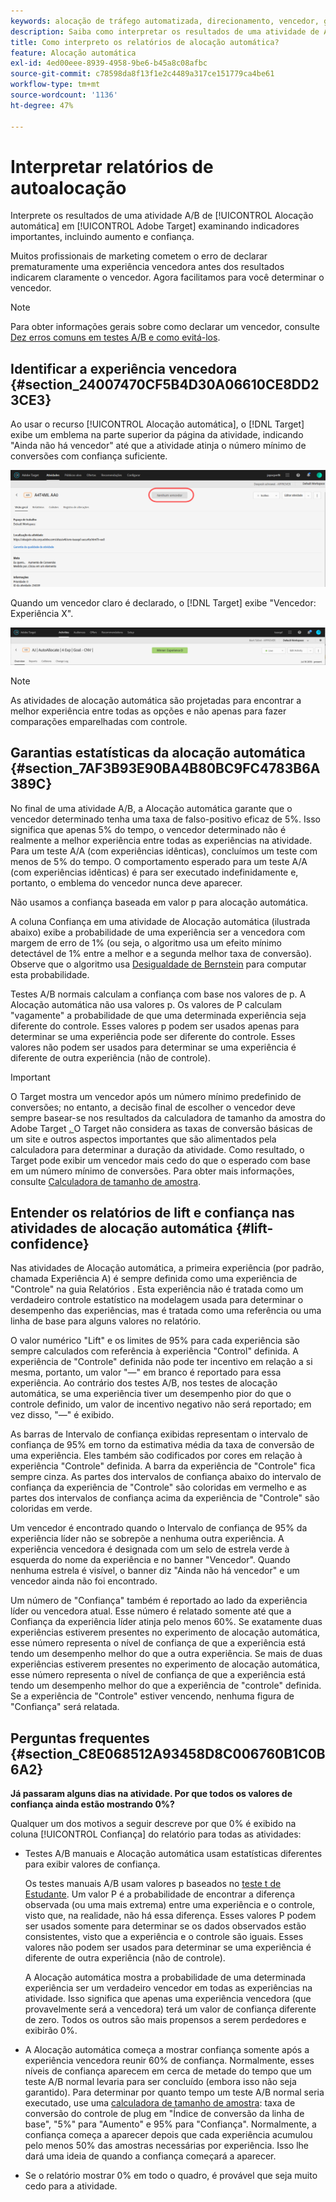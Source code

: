 ```yaml
---
keywords: alocação de tráfego automatizada, direcionamento, vencedor, garantia estatística, confiança, determinar vencedor, aumento, confiança, padrão, experiência padrão, alocação automática, alocação automática
description: Saiba como interpretar os resultados de uma atividade de Alocação automática A/B no Adobe [!DNL Target] examinando indicadores importantes, incluindo aumento e confiança.
title: Como interpreto os relatórios de alocação automática?
feature: Alocação automática
exl-id: 4ed00eee-8939-4958-9be6-b45a8c08afbc
source-git-commit: c78598da8f13f1e2c4489a317ce151779ca4be61
workflow-type: tm+mt
source-wordcount: '1136'
ht-degree: 47%

---
```


# Interpretar relatórios de autoalocação

Interprete os resultados de uma atividade A/B de [!UICONTROL Alocação automática] em [!UICONTROL Adobe Target] examinando indicadores importantes, incluindo aumento e confiança.

Muitos profissionais de marketing cometem o erro de declarar prematuramente uma experiência vencedora antes dos resultados indicarem claramente o vencedor. Agora facilitamos para você determinar o vencedor.

>[!NOTE]
>
>Para obter informações gerais sobre como declarar um vencedor, consulte [Dez erros comuns em testes A/B e como evitá-los](/help/c-activities/t-test-ab/common-ab-testing-pitfalls.md).

## Identificar a experiência vencedora {#section_24007470CF5B4D30A06610CE8DD23CE3}

Ao usar o recurso [!UICONTROL Alocação automática], o [!DNL Target] exibe um emblema na parte superior da página da atividade, indicando &quot;Ainda não há vencedor&quot; até que a atividade atinja o número mínimo de conversões com confiança suficiente.

![Sem selo de Vencedor](/help/c-activities/automated-traffic-allocation/assets/no-winner.png)

Quando um vencedor claro é declarado, o [!DNL Target] exibe &quot;Vencedor: Experiência X&quot;.

![](assets/winner.png)

>[!NOTE]
>
>As atividades de alocação automática são projetadas para encontrar a melhor experiência entre todas as opções e não apenas para fazer comparações emparelhadas com controle.

## Garantias estatísticas da alocação automática {#section_7AF3B93E90BA4B80BC9FC4783B6A389C}

No final de uma atividade A/B, a Alocação automática garante que o vencedor determinado tenha uma taxa de falso-positivo eficaz de 5%. Isso significa que apenas 5% do tempo, o vencedor determinado não é realmente a melhor experiência entre todas as experiências na atividade. Para um teste A/A (com experiências idênticas), concluímos um teste com menos de 5% do tempo. O comportamento esperado para um teste A/A (com experiências idênticas) é para ser executado indefinidamente e, portanto, o emblema do vencedor nunca deve aparecer.

Não usamos a confiança baseada em valor p para alocação automática.

A coluna Confiança em uma atividade de Alocação automática (ilustrada abaixo) exibe a probabilidade de uma experiência ser a vencedora com margem de erro de 1% (ou seja, o algoritmo usa um efeito mínimo detectável de 1% entre a melhor e a segunda melhor taxa de conversão). Observe que o algoritmo usa [Desigualdade de Bernstein](https://en.wikipedia.org/wiki/Bernstein_inequalities_%28probability_theory%29) para computar esta probabilidade.

Testes A/B normais calculam a confiança com base nos valores de p. A Alocação automática não usa valores p. Os valores de P calculam &quot;vagamente&quot; a probabilidade de que uma determinada experiência seja diferente do controle. Esses valores p podem ser usados apenas para determinar se uma experiência pode ser diferente do controle. Esses valores não podem ser usados para determinar se uma experiência é diferente de outra experiência (não de controle).

>[!IMPORTANT]
>
>O Target mostra um vencedor após um número mínimo predefinido de conversões; no entanto, a decisão final de escolher o vencedor deve sempre basear-se nos resultados da calculadora de tamanho da amostra do Adobe Target [. ](https://experienceleague.adobe.com/tools/calculator/testcalculator.html?lang=pt-BR) O Target não considera as taxas de conversão básicas de um site e outros aspectos importantes que são alimentados pela calculadora para determinar a duração da atividade. Como resultado, o Target pode exibir um vencedor mais cedo do que o esperado com base em um número mínimo de conversões. Para obter mais informações, consulte [Calculadora de tamanho de amostra](/help/c-activities/t-test-ab/sample-size-determination.md#section_6B8725BD704C4AFE939EF2A6B6E834E6).

## Entender os relatórios de lift e confiança nas atividades de alocação automática {#lift-confidence}

Nas atividades de Alocação automática, a primeira experiência (por padrão, chamada Experiência A) é sempre definida como uma experiência de &quot;Controle&quot; na guia Relatórios . Esta experiência não é tratada como um verdadeiro controle estatístico na modelagem usada para determinar o desempenho das experiências, mas é tratada como uma referência ou uma linha de base para alguns valores no relatório.

O valor numérico &quot;Lift&quot; e os limites de 95% para cada experiência são sempre calculados com referência à experiência &quot;Control&quot; definida. A experiência de &quot;Controle&quot; definida não pode ter incentivo em relação a si mesma, portanto, um valor &quot;—&quot; em branco é reportado para essa experiência. Ao contrário dos testes A/B, nos testes de alocação automática, se uma experiência tiver um desempenho pior do que o controle definido, um valor de incentivo negativo não será reportado; em vez disso, &quot;—&quot; é exibido.

As barras de Intervalo de confiança exibidas representam o intervalo de confiança de 95% em torno da estimativa média da taxa de conversão de uma experiência. Eles também são codificados por cores em relação à experiência &quot;Controle&quot; definida. A barra da experiência de &quot;Controle&quot; fica sempre cinza. As partes dos intervalos de confiança abaixo do intervalo de confiança da experiência de &quot;Controle&quot; são coloridas em vermelho e as partes dos intervalos de confiança acima da experiência de &quot;Controle&quot; são coloridas em verde.

Um vencedor é encontrado quando o Intervalo de confiança de 95% da experiência líder não se sobrepõe a nenhuma outra experiência. A experiência vencedora é designada com um selo de estrela verde à esquerda do nome da experiência e no banner &quot;Vencedor&quot;. Quando nenhuma estrela é visível, o banner diz &quot;Ainda não há vencedor&quot; e um vencedor ainda não foi encontrado.

Um número de &quot;Confiança&quot; também é reportado ao lado da experiência líder ou vencedora atual. Esse número é relatado somente até que a Confiança da experiência líder atinja pelo menos 60%. Se exatamente duas experiências estiverem presentes no experimento de alocação automática, esse número representa o nível de confiança de que a experiência está tendo um desempenho melhor do que a outra experiência. Se mais de duas experiências estiverem presentes no experimento de alocação automática, esse número representa o nível de confiança de que a experiência está tendo um desempenho melhor do que a experiência de &quot;controle&quot; definida. Se a experiência de &quot;Controle&quot; estiver vencendo, nenhuma figura de &quot;Confiança&quot; será relatada.

## Perguntas frequentes {#section_C8E068512A93458D8C006760B1C0B6A2}

**Já passaram alguns dias na atividade. Por que todos os valores de confiança ainda estão mostrando 0%?**

Qualquer um dos motivos a seguir descreve por que 0% é exibido na coluna [!UICONTROL Confiança] do relatório para todas as atividades:

* Testes A/B manuais e Alocação automática usam estatísticas diferentes para exibir valores de confiança.

   Os testes manuais A/B usam valores p baseados no [teste t de Estudante](https://en.wikipedia.org/wiki/Student%27s_t-test). Um valor P é a probabilidade de encontrar a diferença observada (ou uma mais extrema) entre uma experiência e o controle, visto que, na realidade, não há essa diferença. Esses valores P podem ser usados somente para determinar se os dados observados estão consistentes, visto que a experiência e o controle são iguais. Esses valores não podem ser usados para determinar se uma experiência é diferente de outra experiência (não de controle).

   A Alocação automática mostra a probabilidade de uma determinada experiência ser um verdadeiro vencedor em todas as experiências na atividade. Isso significa que apenas uma experiência vencedora (que provavelmente será a vencedora) terá um valor de confiança diferente de zero. Todos os outros são mais propensos a serem perdedores e exibirão 0%.

* A Alocação automática começa a mostrar confiança somente após a experiência vencedora reunir 60% de confiança. Normalmente, esses níveis de confiança aparecem em cerca de metade do tempo que um teste A/B normal levaria para ser concluído (embora isso não seja garantido). Para determinar por quanto tempo um teste A/B normal seria executado, use uma [calculadora de tamanho de amostra](https://experienceleague.adobe.com/tools/calculator/testcalculator.html): taxa de conversão do controle de plug em &quot;Índice de conversão da linha de base&quot;, &quot;5%&quot; para &quot;Aumento&quot; e 95% para &quot;Confiança&quot;. Normalmente, a confiança começa a aparecer depois que cada experiência acumulou pelo menos 50% das amostras necessárias por experiência. Isso lhe dará uma ideia de quando a confiança começará a aparecer.
* Se o relatório mostrar 0% em todo o quadro, é provável que seja muito cedo para a atividade.
